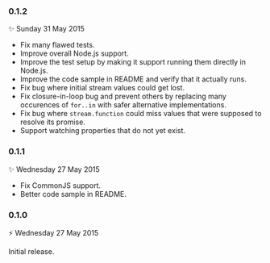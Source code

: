 ### 0.1.2
:sparkles: Sunday 31 May 2015

* Fix many flawed tests.
* Improve overall Node.js support.
* Improve the test setup by making it support running them directly in Node.js.
* Improve the code sample in README and verify that it actually runs.
* Fix bug where initial stream values could get lost.
* Fix closure-in-loop bug and prevent others by replacing many occurences of `for..in` with safer alternative implementations.
* Fix bug where `stream.function` could miss values that were supposed to resolve its promise.
* Support watching properties that do not yet exist.


### 0.1.1
:sparkles: Wednesday 27 May 2015

* Fix CommonJS support.
* Better code sample in README.


### 0.1.0
:zap: Wednesday 27 May 2015

Initial release.
